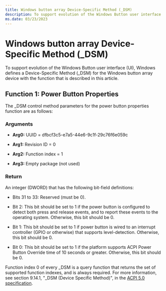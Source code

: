 ```yaml
---
title: Windows button array Device-Specific Method (_DSM)
description: To support evolution of the Windows Button user interface (UI), Windows defines a Device-Specific Method (_DSM) for the Windows button array device.
ms.date: 03/23/2023
---
```


# Windows button array Device-Specific Method (_DSM)

To support evolution of the Windows Button user interface (UI), Windows defines a Device-Specific Method (_DSM) for the Windows button array device with the function that is described in this article.

## Function 1: Power Button Properties

The _DSM control method parameters for the power button properties function are as follows:

### Arguments

- **Arg0:** UUID = dfbcf3c5-e7a5-44e6-9c1f-29c76f6e059c

- **Arg1:** Revision ID = 0

- **Arg2:** Function index = 1

- **Arg3:** Empty package (not used)

### Return

An integer (DWORD) that has the following bit-field definitions:

- Bits 31 to 33: Reserved (must be 0).

- Bit 2: This bit should be set to 1 if the power button is configured to detect both press and release events, and to report these events to the operating system. Otherwise, this bit should be 0.

- Bit 1: This bit should be set to 1 if power button is wired to an interrupt controller (GPIO or otherwise) that supports level-detection. Otherwise, this bit should be 0.

- Bit 0: This bit should be set to 1 if the platform supports ACPI Power Button Override time of 10 seconds or greater. Otherwise, this bit should be 0.

Function index 0 of every _DSM is a query function that returns the set of supported function indexes, and is always required. For more information, see section 9.14.1, "_DSM (Device Specific Method)", in the [ACPI 5.0 specification](https://uefi.org/specifications).
